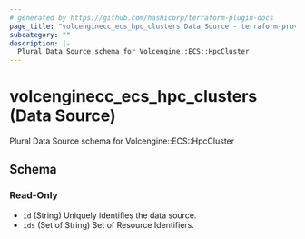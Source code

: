```yaml
---
# generated by https://github.com/hashicorp/terraform-plugin-docs
page_title: "volcenginecc_ecs_hpc_clusters Data Source - terraform-provider-volcenginecc"
subcategory: ""
description: |-
  Plural Data Source schema for Volcengine::ECS::HpcCluster
---
```


# volcenginecc_ecs_hpc_clusters (Data Source)

Plural Data Source schema for Volcengine::ECS::HpcCluster



<!-- schema generated by tfplugindocs -->
## Schema

### Read-Only

- `id` (String) Uniquely identifies the data source.
- `ids` (Set of String) Set of Resource Identifiers.
